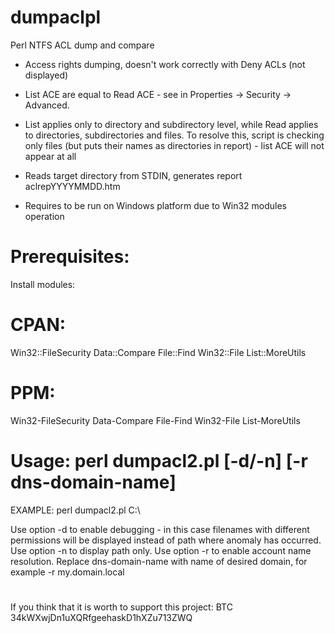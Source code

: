 # dumpaclpl
Perl NTFS ACL dump and compare

- Access rights dumping, doesn't work correctly with Deny ACLs (not displayed)
- List ACE are equal to Read ACE - see in Properties -> Security -> Advanced.
- List applies only to directory and subdirectory level, while Read applies to
  directories, subdirectories and files. To resolve this, script is checking
  only files (but puts their names as directories in report) - list ACE will
  not appear at all

- Reads target directory from STDIN, generates report aclrepYYYYMMDD.htm

- Requires to be run on Windows platform due to Win32 modules operation

# Prerequisites:
Install modules:

# CPAN:
Win32::FileSecurity
Data::Compare
File::Find
Win32::File
List::MoreUtils

# PPM:
Win32-FileSecurity
Data-Compare
File-Find
Win32-File
List-MoreUtils


# Usage: perl dumpacl2.pl <path> [-d/-n] [-r dns-domain-name]
		
EXAMPLE: perl dumpacl2.pl C:\
		
Use option -d to enable debugging - in this case filenames with different permissions will be displayed instead of path where anomaly has occurred. 
Use option -n to display path only.
Use option -r to enable account name resolution. Replace dns-domain-name with name of desired domain, for example -r my.domain.local
#
If you think that it is worth to support this project: 
BTC 34kWXwjDn1uXQRfgeehaskD1hXZu713ZWQ
